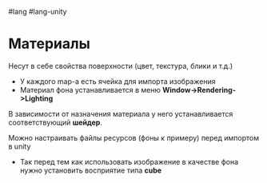 #lang #lang-unity 

# Материалы

Несут в себе свойства поверхности (цвет, текстура, блики и т.д.)

- У каждого map-а есть ячейка для импорта изображения
- Материал фона устанавливается в меню **Window->Rendering->Lighting**

В зависимости от назначения материала у него устанавливается соответствующий **шейдер**.

Можно настраивать файлы ресурсов (фоны к примеру) перед импортом в unity
- Так перед тем как использовать изображение в качестве фона нужно установить восприятие типа **cube**